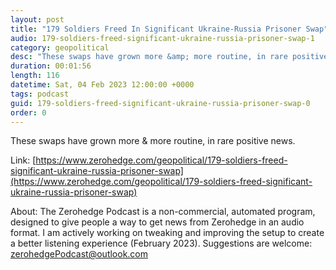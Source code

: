 ```yaml
---
layout: post
title: "179 Soldiers Freed In Significant Ukraine-Russia Prisoner Swap"
audio: 179-soldiers-freed-significant-ukraine-russia-prisoner-swap-1
category: geopolitical
desc: "These swaps have grown more &amp; more routine, in rare positive news."
duration: 00:01:56
length: 116
datetime: Sat, 04 Feb 2023 12:00:00 +0000
tags: podcast
guid: 179-soldiers-freed-significant-ukraine-russia-prisoner-swap-0
order: 0
---
```

These swaps have grown more &amp; more routine, in rare positive news.

Link: [https://www.zerohedge.com/geopolitical/179-soldiers-freed-significant-ukraine-russia-prisoner-swap](https://www.zerohedge.com/geopolitical/179-soldiers-freed-significant-ukraine-russia-prisoner-swap)

About: The Zerohedge Podcast is a non-commercial, automated program, designed to give people a way to get news from Zerohedge in an audio format.  I am actively working on tweaking and improving the setup to create a better listening experience (February 2023).  Suggestions are welcome: [zerohedgePodcast@outlook.com](mailto:zerohedgePodcast@outlook.com)